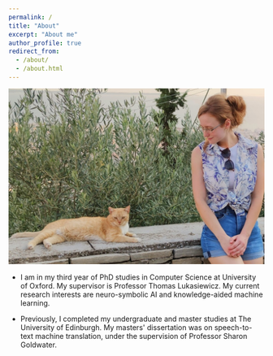 ```yaml
---
permalink: /
title: "About"
excerpt: "About me"
author_profile: true
redirect_from: 
  - /about/
  - /about.html
---
```


<p align="center">
  <img src="https://raw.githubusercontent.com/mihaela-stoian/mihaela-stoian.github.io/main/images/profile/background_profile.jpg" alt="Photo" style="width: 570px;"/> 
</p>



 * I am in my third year of PhD studies in Computer Science at University of Oxford. My supervisor is Professor Thomas Lukasiewicz.
My current research interests are neuro-symbolic AI and knowledge-aided machine learning.

 * Previously, I completed my undergraduate and master studies at The University of Edinburgh. My masters' dissertation was on speech-to-text machine translation, under the supervision of Professor Sharon Goldwater.
